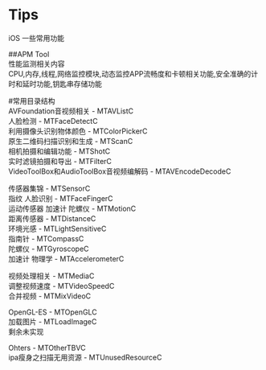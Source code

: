 # Tips
iOS 一些常用功能

##APM Tool  
性能监测相关内容  
CPU,内存,线程,网络监控模块,动态监控APP流畅度和卡顿相关功能,安全准确的计时和延时功能,钥匙串存储功能  
  
#常用目录结构  
AVFoundation音视频相关 - MTAVListC  
  人脸检测 - MTFaceDetectC  
  利用摄像头识别物体颜色 - MTColorPickerC  
  原生二维码扫描识别和生成 - MTScanC  
  相机拍摄和编辑功能 - MTShotC  
  实时滤镜拍摄和导出 - MTFilterC  
  VideoToolBox和AudioToolBox音视频编解码 - MTAVEncodeDecodeC  
  
传感器集锦 - MTSensorC  
  指纹 人脸识别 - MTFaceFingerC  
  运动传感器 加速计 陀螺仪 - MTMotionC  
  距离传感器 - MTDistanceC  
  环境光感 - MTLightSensitiveC  
  指南针 - MTCompassC  
  陀螺仪 - MTGyroscopeC  
  加速计 物理学 - MTAccelerometerC  
  
视频处理相关 - MTMediaC  
  调整视频速度 - MTVideoSpeedC  
  合并视频 - MTMixVideoC  
    
OpenGL-ES - MTOpenGLC  
  加载图片 - MTLoadImageC  
  剩余未实现  
  
Ohters - MTOtherTBVC  
  ipa瘦身之扫描无用资源 - MTUnusedResourceC  
  
